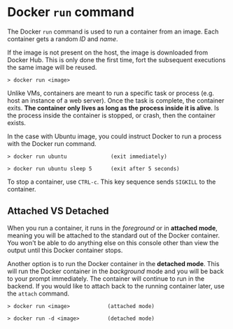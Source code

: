 # Docker ```run``` command

The Docker ```run``` command is used to run a container from an image. Each container gets a random *ID* and *name*. 

If the image is not present on the host, the image is downloaded from Docker Hub. This is only done the first time, fort the subsequent executions the same image will be reused.

    > docker run <image>

Unlike VMs, containers are meant to run a specific task or process (e.g. host an instance of a web server). Once the task is complete, the container exits. **The container only lives as long as the process inside it is alive**. Is the process inside the container is stopped, or crash, then the container exists.

In the case with Ubuntu image, you could instruct Docker to run a process with the Docker run command.

    > docker run ubuntu              (exit immediately)

    > docker run ubuntu sleep 5      (exit after 5 seconds)

To stop a container, use ```CTRL-c```. This key sequence sends ```SIGKILL``` to the container.

## Attached VS Detached

When you run a container, it runs in the *foreground* or in **attached mode**, meaning you will be attached to the standard out of the Docker container. You won't be able to do anything else on this console other than view the output until this Docker container stops.

Another option is to run the Docker container in the **detached mode**. This will run the Docker container in the *background* mode and you will be back to your prompt immediately. The container will continue to run in the backend. If you would like to attach back to the running container later, use the ```attach``` command.

    > docker run <image>            (attached mode)

    > docker run -d <image>         (detached mode)
